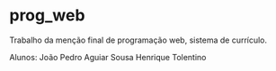 # prog_web

Trabalho da menção final de programação web, sistema de currículo.

Alunos: João Pedro Aguiar Sousa 
        Henrique Tolentino

